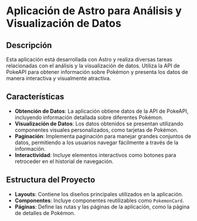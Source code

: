 # Aplicación de Astro para Análisis y Visualización de Datos

## Descripción

Esta aplicación está desarrollada con Astro y realiza diversas tareas relacionadas con el análisis y la visualización de datos. Utiliza la API de PokeAPI para obtener información sobre Pokémon y presenta los datos de manera interactiva y visualmente atractiva.

## Características

- **Obtención de Datos**: La aplicación obtiene datos de la API de PokeAPI, incluyendo información detallada sobre diferentes Pokémon.
- **Visualización de Datos**: Los datos obtenidos se presentan utilizando componentes visuales personalizados, como tarjetas de Pokémon.
- **Paginación**: Implementa paginación para manejar grandes conjuntos de datos, permitiendo a los usuarios navegar fácilmente a través de la información.
- **Interactividad**: Incluye elementos interactivos como botones para retroceder en el historial de navegación.

## Estructura del Proyecto

- **Layouts**: Contiene los diseños principales utilizados en la aplicación.
- **Componentes**: Incluye componentes reutilizables como `PokemonCard`.
- **Páginas**: Define las rutas y las páginas de la aplicación, como la página de detalles de Pokémon.
